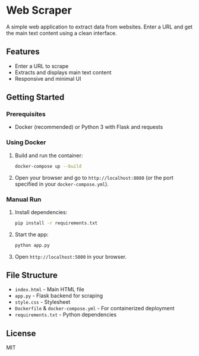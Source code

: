 # Web Scraper

A simple web application to extract data from websites. Enter a URL and get the main text content using a clean interface.

## Features
- Enter a URL to scrape
- Extracts and displays main text content
- Responsive and minimal UI

## Getting Started

### Prerequisites
- Docker (recommended) or Python 3 with Flask and requests

### Using Docker
1. Build and run the container:
   ```bash
   docker-compose up --build
   ```
2. Open your browser and go to `http://localhost:8080` (or the port specified in your `docker-compose.yml`).

### Manual Run
1. Install dependencies:
   ```bash
   pip install -r requirements.txt
   ```
2. Start the app:
   ```bash
   python app.py
   ```
3. Open `http://localhost:5000` in your browser.

## File Structure
- `index.html` - Main HTML file
- `app.py` - Flask backend for scraping
- `style.css` - Stylesheet
- `Dockerfile` & `docker-compose.yml` - For containerized deployment
- `requirements.txt` - Python dependencies

## License
MIT
